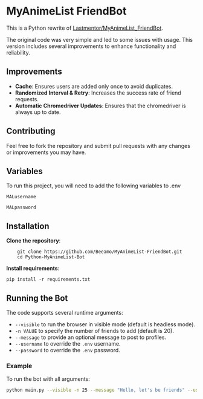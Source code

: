 
# MyAnimeList FriendBot

This is a Python rewrite of [Lastmentor/MyAnimeList_FriendBot](https://github.com/Lastmentor/MyAnimeList_FriendBot).

The original code was very simple and led to some issues with usage. This version includes several improvements to enhance functionality and reliability.


## Improvements
- **Cache**: Ensures users are added only once to avoid duplicates.
- **Randomized Interval & Retry**: Increases the success rate of friend requests.
- **Automatic Chromedriver Updates**: Ensures that the chromedriver is always up to date.




## Contributing

Feel free to fork the repository and submit pull requests with any changes or improvements you may have.


## Variables

To run this project, you will need to add the following variables to .env

`MALusername`

`MALpassword`



## Installation

**Clone the repository**:
    
        git clone https://github.com/Beeamo/MyAnimeList-FriendBot.git
        cd Python-MyAnimeList-Bot

**Install requirements**:

    pip install -r requirements.txt

## Running the Bot

The code supports several runtime arguments:

- `--visible` to run the browser in visible mode (default is headless mode).
- `-n VALUE` to specify the number of friends to add (default is 20).
- `--message` to provide an optional message to post to profiles.
- `--username` to override the `.env` username.
- `--password` to override the `.env` password.

### Example

To run the bot with all arguments:

```sh
python main.py --visible -n 25 --message "Hello, let's be friends" --username example --password password
